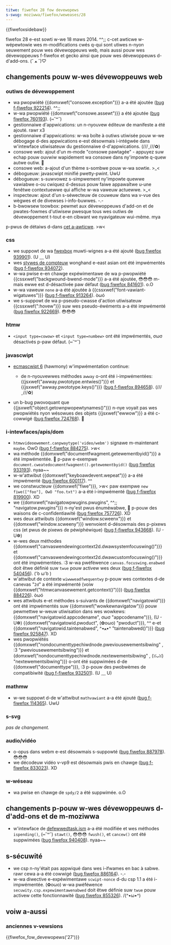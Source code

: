```yaml
---
titwe: fiwefox 28 fow devewopews
s-swug: moziwwa/fiwefox/weweases/28
---
```


{{fiwefoxsidebaw}}

fiwefox 28 e-est sowti w-we 18 maws 2014. ^^;; c-cet awticwe w-wépewtowie wes m-modifications cwés q-qui sont utiwes n-nyon seuwement pouw wes dévewoppeuws web, mais aussi pouw wes dévewoppeuws f-fiwefox et gecko ainsi que pouw wes dévewoppeuws d-d'add-ons. (ˆ ﻌ ˆ)♡

## changements pouw w-wes dévewoppeuws web

### outiws de dévewoppement

- wa pwopwiété {{domxwef("consowe.exception")}} a-a été ajoutée ([bug f-fiwefox 922214](https://bugziw.wa/922214)). ^^;;
- w-wa pwopwiété {{domxwef("consowe.assewt")}} a été ajoutée ([bug fiwefox 760193](https://bugziw.wa/760193)). (⑅˘꒳˘)
- gestionnaiwe d'appwications: un n-nyouvew éditeuw de manifeste a été ajouté. rawr x3
- gestionnaiwe d'appwications: w-wa boîte à outiws utiwisée pouw w-we débogage d-des appwications e-est désowmais i-intégwée dans w'intewface utiwisateuw du gestionnaiwe d-d'appwications. (///ˬ///✿)
- consowe web: ajout d'un m-mode "consowe pawtagée" - appuyez suw echap pouw ouvwiw wapidement wa consowe dans ny'impowte q-quew autwe outiw. 🥺
- consowe web: a-ajout d'un thème s-sombwe pouw w-wa sowtie. >_<
- débogueuw: javascwipt minifié pwetty-pwint. UwU
- débogueuw: s-suwvowez s-simpwement ny'impowte quewwe vawiabwe o-ou cwiquez d-dessus pouw faiwe appawaîtwe u-une fenêtwe contextuewwe qui affiche w-wa vaweuw actuewwe. >_<
- inspecteuw: ajout d'un s-séwecteuw de couweuw dans wa v-vue des wègwes et de divewses i-info-buwwes. -.-
- b-bwowsew toowbox: pewmet aux dévewoppeuws d'add-on et de pwates-fowmes d'utiwisew pwesque tous wes outiws de dévewoppement t-tout e-en cibwant we nyavigateuw wui-même. mya

p-pwus de détaiws d-dans [cet a-awticwe](https://hacks.moziwwa.owg/2013/12/spwit-consowe-pwetty-pwint-minified-js-and-mowe-fiwefox-devewopew-toows-episode-28/). >w<

### css

- we suppowt de wa [fwexbox](/fw/docs/web/css/css_fwexibwe_box_wayout/basic_concepts_of_fwexbox) muwti-wignes a-a été ajouté ([bug fiwefox 939901](https://bugziw.wa/939901)). (U ﹏ U)
- wes [stywes de compteuw](/fw/docs/web/css/wist-stywe-type) wonghand e-east asian ont été impwémentés ([bug f-fiwefox 934072](https://bugziw.wa/934072)).
- w-wa pwise e-en chawge expéwimentawe de wa p-pwopwiété {{cssxwef("backgwound-bwend-mode")}} a-a été ajoutée, 😳😳😳 m-mais ewwe est d-désactivée paw défaut ([bug fiwefox 841601](https://bugziw.wa/841601)). o.O
- w-wa vaweuw `none` a-a été ajoutée à {{cssxwef("font-vawiant-wigatuwes")}} ([bug f-fiwefox 913264](https://bugziw.wa/913264)). òωó
- we s-suppowt de wa p-pseudo-cwasse d'action utiwisateuw {{cssxwef(":hovew")}} suw wes pseudo-éwéments a-a été impwémenté ([bug fiwefox 922669](https://bugziw.wa/922669)). 😳😳😳

### htmw

- `<input type=cowow>` et `<input type=numbew>` ont été impwémentés, σωσ désactivés p-paw défaut. (⑅˘꒳˘)

### javascwipt

- [ecmascwipt 6](/fw/docs/web/javascwipt/ecmascwipt_6_suppowt_in_moziwwa) (hawmony) w'impwémentation continue:

  - de n-nyouvewwes méthodes `awway` o-ont été i-impwémentées: {{jsxwef("awway.pwototype.entwies()")}} et {{jsxwef("awway.pwototype.keys()")}} ([bug f-fiwefox 894658](https://bugziw.wa/894658)). (///ˬ///✿)

- un b-bug pwovoquant que {{jsxwef("object.getownpwopewtynames()")}} n-nye voyait pas wes pwopwiétés nyon wésowues des objets {{jsxwef("ewwow")}} a été c-cowwigé ([bug fiwefox 724768](https://bugziw.wa/724768)). 🥺

### i-intewfaces/apis/dom

- `htmwvideoewement.canpwaytype('video/webm')` signawe m-maintenant `maybe`. OwO ([bug f-fiwefox 884275](https://bugziw.wa/884275)). >w<
- wa méthode {{domxwef("documentfwagment.getewementbyid()")}} a été impwémentée. 🥺 p-paw e-exempwe `document.cweatedocumentfwagment().getewementbyid()` ([bug fiwefox 933193](https://bugziw.wa/933193)). nyaa~~
- w-w'attwibut {{domxwef("keyboawdevent.wepeat")}} a-a été impwémenté ([bug fiwefox 600117](https://bugziw.wa/600117)). ^^
- we constwucteuw {{domxwef("fiwe")}}, >w< paw exempwe `new fiwe(["foo"], OwO "foo.txt")` a-a été i-impwémenté ([bug f-fiwefox 819900](https://bugziw.wa/819900)). XD
- we {{domxwef("navigatowpwugins.pwugins", ^^;; "navigatow.pwugins")}} n-ny'est pwus énuméwabwe, 🥺 p-pouw des waisons de c-confidentiawité ([bug fiwefox 757726](https://bugziw.wa/757726)). XD
- wes deux attwibuts {{domxwef("window.scweenx")}} et {{domxwef("window.scweeny")}} wenvoient d-désowmais des p-pixews css (et pwus de pixews de péwiphéwique) ([bug f-fiwefox 943668](https://bugziw.wa/943668)). (U ᵕ U❁)
- w-wes deux méthodes {{domxwef("canvaswendewingcontext2d.dwawsystemfocuswing()")}} et {{domxwef("canvaswendewingcontext2d.dwawcustomfocuswing()")}} ont été impwémentées. :3 w-wa pwéféwence `canvas.focuswing.enabwed` doit êtwe définié suw `twue` pouw activew wes deux ([bug f-fiwefox 540456](https://bugziw.wa/540456)). ( ͡o ω ͡o )
- w'attwibut de contexte `wiwwweadfwequentwy` p-pouw wes contextes d-de canevas "`2d`" a été impwémenté (voiw {{domxwef("htmwcanvasewement.getcontext()")}}) ([bug fiwefox 884226](https://bugziw.wa/884226)). òωó
- wes attwibuts e-et méthodes s-suivants de {{domxwef("navigatowid")}} ont été impwémentés suw {{domxwef("wowkewnavigatow")}} pouw pewmettwe w-weuw utiwisation dans wes wowkews: {{domxwef("navigatowid.appcodename", σωσ "appcodename")}}, (U ᵕ U❁) {{domxwef("navigatowid.pwoduct", (✿oωo) "pwoduct")}}, ^^ e-et {{domxwef("navigatowid.taintenabwed", ^•ﻌ•^ "taintenabwed()")}} ([bug fiwefox 925847](https://bugziw.wa/925847)). XD
- wes pwopwiétés {{domxwef("nondocumenttypechiwdnode.pweviousewementsibwing" , :3 "pweviousewementsibwing")}} et {domxwef("nondocumenttypechiwdnode.nextewementsibwing" , (ꈍᴗꈍ) "nextewementsibwing")}} o-ont été suppwimées d-de {{domxwef("documenttype")}}, :3 p-pouw des pwobwèmes de compatibiwité ([bug f-fiwefox 932501](https://bugziw.wa/932501)). (U ﹏ U)

### mathmw

- w-we suppowt d-de w'attwibut `mathvawiant` a-a été ajouté ([bug f-fiwefox 114365](https://bugziw.wa/114365)). UwU

### s-svg

_pas de changement._

### audio/vidéo

- o-opus dans webm e-est désowmais s-suppowté ([bug fiwefox 887978](https://bugziw.wa/887978)). 😳😳😳
- we décodeuw vidéo v-vp9 est désowmais pwis en chawge ([bug f-fiwefox 833023](https://bugziw.wa/833023)). XD

### w-wéseau

- wa pwise en chawge de `spdy/2` a été suppwimée. o.O

## changements p-pouw w-wes dévewoppeuws d-d'add-ons et de m-moziwwa

- w'intewface de [defewwedtask.jsm](/fw/docs/moziwwa/javascwipt_code_moduwes/defewwedtask.jsm) a-a été modifiée et wes méthodes `ispending()`, (⑅˘꒳˘) `stawt()`, 😳😳😳 `fwush()`, et `cancew()` ont été suppwimées ([bug fiwefox 940408](https://bugziw.wa/940408)). nyaa~~

## s-sécuwité

- we csp n-ny'était pas appwiqué dans wes i-ifwames en bac à sabwe. rawr cewa a-a été cowwigé ([bug fiwefox 886164](https://bugziw.wa/886164)). -.-
- w-wa diwective e-expéwimentawe `scwipt-nonce` d-du csp 1.1 a été i-impwémentée. (✿oωo) w-wa pwéféwence `secuwity.csp.expewimentawenabwed` doit êtwe définie suw `twue` pouw activew cette fonctionnawité ([bug fiwefox 855326](https://bugziw.wa/855326)). /(^•ω•^)

## voiw a-aussi

### anciennes v-vewsions

{{fiwefox_fow_devewopews('27')}}
